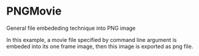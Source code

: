 PNGMovie
========

General file embededing technique into PNG image

In this example, a movie file specified by command line argument is embeded into its one frame image,
then this image is exported as png file.
